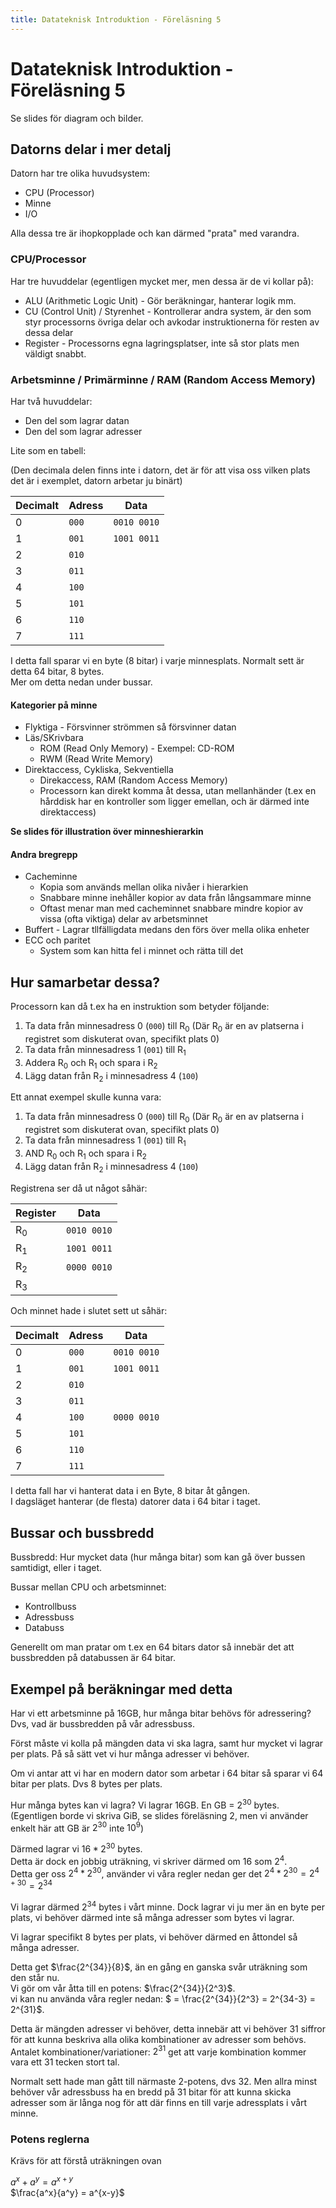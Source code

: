 ```yaml
---
title: Datateknisk Introduktion - Föreläsning 5
---
```


# Datateknisk Introduktion - Föreläsning 5

Se slides för diagram och bilder.

## Datorns delar i mer detalj

Datorn har tre olika huvudsystem:

- CPU (Processor)
- Minne
- I/O

Alla dessa tre är ihopkopplade och kan därmed "prata" med varandra.

### CPU/Processor

Har tre huvuddelar (egentligen mycket mer, men dessa är de vi kollar på):

- ALU (Arithmetic Logic Unit) - Gör beräkningar, hanterar logik mm.
- CU (Control Unit) / Styrenhet - Kontrollerar andra system, är den som styr processorns övriga delar och avkodar instruktionerna för resten av dessa delar
- Register - Processorns egna lagringsplatser, inte så stor plats men väldigt snabbt.

### Arbetsminne / Primärminne / RAM (Random Access Memory)

Har två huvuddelar:

- Den del som lagrar datan
- Den del som lagrar adresser

Lite som en tabell:

(Den decimala delen finns inte i datorn, det är för att visa oss vilken plats det är i exemplet, datorn arbetar ju binärt)

| Decimalt | Adress | Data        |
| -------- | ------ | ----------- |
| 0        | `000`  | `0010 0010` |
| 1        | `001`  | `1001 0011` |
| 2        | `010`  |             |
| 3        | `011`  |             |
| 4        | `100`  |             |
| 5        | `101`  |             |
| 6        | `110`  |             |
| 7        | `111`  |             |

I detta fall sparar vi en byte (8 bitar) i varje minnesplats. Normalt sett är detta 64 bitar, 8 bytes.  
Mer om detta nedan under bussar.

#### Kategorier på minne

- Flyktiga - Försvinner strömmen så försvinner datan
- Läs/SKrivbara
  - ROM (Read Only Memory) - Exempel: CD-ROM
  - RWM (Read Write Memory)
- Direktaccess, Cykliska, Sekventiella
  - Direkaccess, RAM (Random Access Memory)
  - Processorn kan direkt komma åt dessa, utan mellanhänder (t.ex en hårddisk har en kontroller som ligger emellan, och är därmed inte direktaccess)

**Se slides för illustration över minneshierarkin**

#### Andra bregrepp

- Cacheminne
  - Kopia som används mellan olika nivåer i hierarkien
  - Snabbare minne inehåller kopior av data från långsammare minne
  - Oftast menar man med cacheminnet snabbare mindre kopior av vissa (ofta viktiga) delar av arbetsminnet
- Buffert - Lagrar tllfälligdata medans den förs över mella olika enheter
- ECC och paritet
  - System som kan hitta fel i minnet och rätta till det

## Hur samarbetar dessa?

Processorn kan då t.ex ha en instruktion som betyder följande:

1. Ta data från minnesadress 0 (`000`) till $\text{R}_0$ (Där $\text{R}_0$ är en av platserna i registret som diskuterat ovan, specifikt plats 0)
2. Ta data från minnesadress 1 (`001`) till $\text{R}_1$
3. Addera $\text{R}_0$ och $\text{R}_1$ och spara i $\text{R}_2$
4. Lägg datan från $\text{R}_2$ i minnesadress 4 (`100`)

Ett annat exempel skulle kunna vara:

1. Ta data från minnesadress 0 (`000`) till $\text{R}_0$ (Där $\text{R}_0$ är en av platserna i registret som diskuterat ovan, specifikt plats 0)
2. Ta data från minnesadress 1 (`001`) till $\text{R}_1$
3. AND $\text{R}_0$ och $\text{R}_1$ och spara i $\text{R}_2$
4. Lägg datan från $\text{R}_2$ i minnesadress 4 (`100`)

Registrena ser då ut något såhär:

| Register     | Data        |
| ------------ | ----------- |
| $\text{R}_0$ | `0010 0010` |
| $\text{R}_1$ | `1001 0011` |
| $\text{R}_2$ | `0000 0010` |
| $\text{R}_3$ |             |

Och minnet hade i slutet sett ut såhär:

| Decimalt | Adress | Data        |
| -------- | ------ | ----------- |
| 0        | `000`  | `0010 0010` |
| 1        | `001`  | `1001 0011` |
| 2        | `010`  |             |
| 3        | `011`  |             |
| 4        | `100`  | `0000 0010` |
| 5        | `101`  |             |
| 6        | `110`  |             |
| 7        | `111`  |             |

I detta fall har vi hanterat data i en Byte, 8 bitar åt gången.  
I dagsläget hanterar (de flesta) datorer data i 64 bitar i taget.

## Bussar och bussbredd

Bussbredd: Hur mycket data (hur många bitar) som kan gå över bussen samtidigt, eller i taget.

Bussar mellan CPU och arbetsminnet:

- Kontrollbuss
- Adressbuss
- Databuss

Generellt om man pratar om t.ex en 64 bitars dator så innebär det att bussbredden på databussen är 64 bitar.

## Exempel på beräkningar med detta

Har vi ett arbetsminne på 16GB, hur många bitar behövs för adressering? Dvs, vad är bussbredden på vår adressbuss.

Först måste vi kolla på mängden data vi ska lagra, samt hur mycket vi lagrar per plats. På så sätt vet vi hur många adresser vi behöver.

Om vi antar att vi har en modern dator som arbetar i 64 bitar så sparar vi 64 bitar per plats. Dvs 8 bytes per plats.

Hur många bytes kan vi lagra? Vi lagrar 16GB. En GB = $2^{30}$ bytes. (Egentligen borde vi skriva GiB, se slides föreläsning 2, men vi använder enkelt här att GB är $2^{30}$ inte $10^9$)

Därmed lagrar vi $16 * 2^{30}$ bytes.  
Detta är dock en jobbig uträkning, vi skriver därmed om 16 som $2^4$.  
Detta ger oss $2^4 * 2^{30}$, använder vi våra regler nedan ger det $2^4 * 2^{30} = 2^{4+30} = 2^{34}$

Vi lagrar därmed $2^{34}$ bytes i vårt minne. Dock lagrar vi ju mer än en byte per plats, vi behöver därmed inte så många adresser som bytes vi lagrar.

Vi lagrar specifikt 8 bytes per plats, vi behöver därmed en åttondel så många adresser.

Detta get $\frac{2^{34}}{8}$, än en gång en ganska svår uträkning som den står nu.  
Vi gör om vår åtta till en potens: $\frac{2^{34}}{2^3}$.  
vi kan nu använda våra regler nedan: $ = \frac{2^{34}}{2^3} = 2^{34-3} = 2^{31}$.

Detta är mängden adresser vi behöver, detta innebär att vi behöver 31 siffror för att kunna beskriva alla olika kombinationer av adresser som behövs. Antalet kombinationer/variationer: $2^{31}$ get att varje kombination kommer vara ett 31 tecken stort tal.

Normalt sett hade man gått till närmaste 2-potens, dvs 32. Men allra minst behöver vår adressbuss ha en bredd på 31 bitar för att kunna skicka adresser som är långa nog för att där finns en till varje adressplats i vårt minne.

### Potens reglerna

Krävs för att förstå uträkningen ovan

$a^x + a^y = a^{x+y}$  
$\frac{a^x}{a^y} = a^{x-y}$
